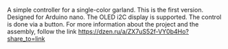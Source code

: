 A simple controller for a single-color garland. 
This is the first version. Designed for Arduino nano. The OLED i2C display is supported. The control is done via a button. For more information about the project and the assembly, follow the link https://dzen.ru/a/ZX7uS52f-VY0b4Ho?share_to=link
